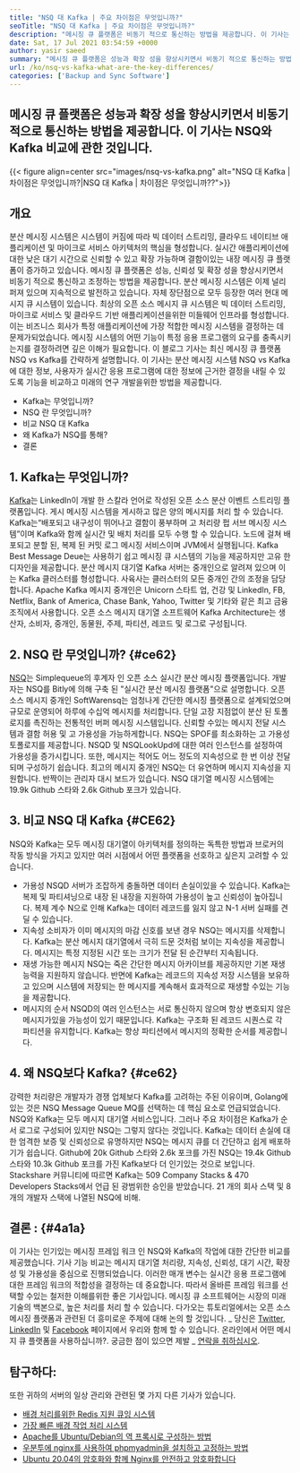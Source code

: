 ```yaml
---
title: "NSQ 대 Kafka | 주요 차이점은 무엇입니까?" 
seoTitle: "NSQ 대 Kafka | 주요 차이점은 무엇입니까?" 
description: "메시징 큐 플랫폼은 비동기 적으로 통신하는 방법을 제공합니다. 이 기사는 NSQ 및 Kafka 분산 메시지 큐 시스템 차이에 관한 것입니다." 
date: Sat, 17 Jul 2021 03:54:59 +0000
author: yasir saeed
summary: "메시징 큐 플랫폼은 성능과 확장 성을 향상시키면서 비동기 적으로 통신하는 방법을 제공합니다. 이 기사는 NSQ와 Kafka 비교에 관한 것입니다." 
url: /ko/nsq-vs-kafka-what-are-the-key-differences/
categories: ['Backup and Sync Software']
---
```


## 메시징 큐 플랫폼은 성능과 확장 성을 향상시키면서 비동기 적으로 통신하는 방법을 제공합니다. 이 기사는 NSQ와 Kafka 비교에 관한 것입니다.

{{< figure align=center src="images/nsq-vs-kafka.png" alt="NSQ 대 Kafka | 차이점은 무엇입니까?|NSQ 대 Kafka | 차이점은 무엇입니까??">}}


##  **개요** 
분산 메시징 시스템은 시스템이 커짐에 따라 빅 데이터 스트리밍, 클라우드 네이티브 애플리케이션 및 마이크로 서비스 아키텍처의 핵심을 형성합니다. 실시간 애플리케이션에 대한 낮은 대기 시간으로 신뢰할 수 있고 확장 가능하며 결함이있는 내장 메시징 큐 플랫폼이 증가하고 있습니다. 메시징 큐 플랫폼은 성능, 신뢰성 및 확장 성을 향상시키면서 비동기 적으로 통신하고 조정하는 방법을 제공합니다.
분산 메시징 시스템은 이제 널리 퍼져 있으며 지속적으로 발전하고 있습니다. 자체 장단점으로 모두 등장한 여러 현대 메시지 큐 시스템이 있습니다. 최상의 오픈 소스 메시지 큐 시스템은 빅 데이터 스트리밍, 마이크로 서비스 및 클라우드 기반 애플리케이션을위한 미들웨어 인프라를 형성합니다. 이는 비즈니스 회사가 특정 애플리케이션에 가장 적합한 메시징 시스템을 결정하는 데 문제가되었습니다. 메시징 시스템의 어떤 기능이 특정 응용 프로그램의 요구를 충족시키는지를 결정하려면 깊은 이해가 필요합니다.
이 블로그 기사는 최신 메시징 큐 플랫폼 NSQ vs Kafka를 간략하게 설명합니다. 이 기사는 분산 메시징 시스템 NSQ vs Kafka에 대한 정보, 사용자가 실시간 응용 프로그램에 대한 정보에 근거한 결정을 내릴 수 있도록 기능을 비교하고 미래의 연구 개발을위한 방법을 제공합니다.
  * Kafka는 무엇입니까?
  * NSQ 란 무엇입니까?
  * 비교 NSQ 대 Kafka
  * 왜 Kafka가 NSQ를 통해?
  * 결론

## 1. Kafka는 무엇입니까?
[Kafka][1]는 LinkedIn이 개발 한 스칼라 언어로 작성된 오픈 소스 분산 이벤트 스트리밍 플랫폼입니다. 게시 메시징 시스템을 게시하고 많은 양의 메시지를 처리 ​​할 수 ​​있습니다. Kafka는“배포되고 내구성이 뛰어나고 결함이 풍부하며 고 처리량 펍 서브 메시징 시스템”이며 Kafka와 함께 실시간 및 배치 처리를 모두 수행 할 수 있습니다. 노드에 걸쳐 배포되고 분할 된, 복제 된 커밋 로그 메시징 서비스이며 JVM에서 실행됩니다. Kafka Best Message Deue는 사용하기 쉽고 메시징 큐 시스템의 기능을 제공하지만 고유 한 디자인을 제공합니다.
분산 메시지 대기열 Kafka 서버는 중개인으로 알려져 있으며 이는 Kafka 클러스터를 형성합니다. 사육사는 클러스터의 모든 중개인 간의 조정을 담당합니다. Apache Kafka 메시지 중개인은 Unicorn 스타트 업, 건강 및 LinkedIn, FB, Netflix, Bank of America, Chase Bank, Yahoo, Twitter 및 기타와 같은 최고 금융 조직에서 사용합니다. 오픈 소스 메시지 대기열 소프트웨어 Kafka Architecture는 생산자, 소비자, 중개인, 동물원, 주제, 파티션, 레코드 및 로그로 구성됩니다.

## 2. NSQ 란 무엇입니까?   {#ce62}
[NSQ][2]는 Simplequeue의 후계자 인 오픈 소스 실시간 분산 메시징 플랫폼입니다. 개발자는 NSQ를 Bitly에 의해 구축 된 "실시간 분산 메시징 플랫폼"으로 설명합니다. 오픈 소스 메시지 중개인 SoftWarensq는 엄청나게 간단한 메시징 플랫폼으로 설계되었으며 규모로 운영되어 하루에 수십억 메시지를 처리합니다. 단일 고장 지점없이 분산 된 토폴로지를 촉진하는 전통적인 버퍼 메시징 시스템입니다. 신뢰할 수있는 메시지 전달 시스템과 결함 허용 및 고 가용성을 가능하게합니다.
NSQ는 SPOF를 최소화하는 고 가용성 토폴로지를 제공합니다. NSQD 및 NSQLookUpd에 대한 여러 인스턴스를 설정하여 가용성을 증가시킵니다. 또한, 메시지는 적어도 어느 정도의 지속성으로 한 번 이상 전달되며 구성하기 쉽습니다. 최고의 메시지 중개인 NSQ는 더 유연하며 메시지 지속성을 지원합니다. 반짝이는 관리자 대시 보드가 있습니다. NSQ 대기열 메시징 시스템에는 19.9k Github 스타와 2.6k Github 포크가 있습니다.

## 3. 비교 NSQ 대 Kafka   {#CE62}
NSQ와 Kafka는 모두 메시징 대기열이 아키텍처를 정의하는 독특한 방법과 브로커의 작동 방식을 가지고 있지만 여러 시점에서 어떤 플랫폼을 선호하고 싶은지 고려할 수 있습니다.
  * 가용성
NSQD 서버가 조잡하게 충돌하면 데이터 손실이있을 수 있습니다. Kafka는 복제 및 파티셔닝으로 내장 된 내장을 지원하여 가용성이 높고 신뢰성이 높아집니다. 복제 계수 N으로 인해 Kafka는 데이터 레코드를 잃지 않고 N-1 서버 실패를 견딜 수 있습니다.
  * 지속성
소비자가 이미 메시지의 마감 신호를 보낸 경우 NSQ는 메시지를 삭제합니다.
Kafka는 분산 메시지 대기열에서 극히 드문 것처럼 보이는 지속성을 제공합니다. 메시지는 특정 지정된 시간 또는 크기가 전달 된 순간부터 지속됩니다.
  * 재생 가능한 메시지
NSQ는 죽은 간단한 메시지 아카이브를 제공하지만 기본 재생 능력을 지원하지 않습니다.
반면에 Kafka는 레코드의 지속성 저장 시스템을 보유하고 있으며 시스템에 저장되는 한 메시지를 계속해서 효과적으로 재생할 수있는 기능을 제공합니다.
  * 메시지의 순서
NSQD의 여러 인스턴스는 서로 통신하지 않으며 항상 변호되지 않은 메시지가있을 가능성이 있기 때문입니다. Kafka는 구조화 된 레코드 시퀀스로 각 파티션을 유지합니다. Kafka는 항상 파티션에서 메시지의 정확한 순서를 제공합니다.

## 4. 왜 NSQ보다 Kafka?   {#ce62}
강력한 처리량은 개발자가 경쟁 업체보다 Kafka를 고려하는 주된 이유이며, Golang에있는 것은 NSQ Message Queue MQ를 선택하는 데 핵심 요소로 언급되었습니다. NSQ와 Kafka는 모두 메시지 대기열 서비스입니다. 그러나 주요 차이점은 Kafka가 순서 로그로 구성되어 있지만 NSQ는 그렇지 않다는 것입니다. Kafka는 데이터 손실에 대한 엄격한 보증 및 신뢰성으로 유명하지만 NSQ는 메시지 큐를 더 간단하고 쉽게 배포하기가 쉽습니다.
Github에 20k Github 스타와 2.6k 포크를 가진 NSQ는 19.4k Github 스타와 10.3k Github 포크를 가진 Kafka보다 더 인기있는 것으로 보입니다. Stackshare 커뮤니티에 따르면 Kafka는 509 Company Stacks & 470 Developers Stacks에서 언급 된 광범위한 승인을 받았습니다. 21 개의 회사 스택 및 8 개의 개발자 스택에 나열된 NSQ에 비해.

## 결론 :   {#4a1a}
이 기사는 인기있는 메시징 프레임 워크 인 NSQ와 Kafka의 작업에 대한 간단한 비교를 제공했습니다. 기사 기능 비교는 메시지 대기열 처리량, 지속성, 신뢰성, 대기 시간, 확장 성 및 가용성을 중심으로 진행되었습니다. 이러한 매개 변수는 실시간 응용 프로그램에 대한 프레임 워크의 적합성을 결정하는 데 중요합니다. 따라서 올바른 프레임 워크를 선택할 수있는 철저한 이해를위한 좋은 기사입니다. 메시징 큐 소프트웨어는 시장의 미래 기술의 백본으로, 높은 처리를 처리 할 수 ​​있습니다. 다가오는 튜토리얼에서는 오픈 소스 메시징 플랫폼과 관련된 더 흥미로운 주제에 대해 논의 할 것입니다.
_ 당신은 [Twitter][3], [LinkedIn][4] 및 [Facebook][5] 페이지에서 우리와 함께 할 수 있습니다. 온라인에서 어떤 메시지 큐 플랫폼을 사용하십니까?. 궁금한 점이 있으면 제발 _ [연락을 취하십시오][6].

## 탐구하다:
또한 귀하의 서버의 일상 관리와 관련된 몇 가지 다른 기사가 있습니다.
  * [배경 처리를위한 Redis 지원 큐잉 시스템][7]
  * [가장 빠른 배경 작업 처리 시스템][8]
  * [Apache를 Ubuntu/Debian의 역 프록시로 구성하는 방법][9]
  * [우분투에 nginx를 사용하여 phpmyadmin을 설치하고 고정하는 방법][10]
  * [Ubuntu 20.04의 암호화와 함께 Nginx를 안전하고 암호화합니다][11]

  
[1]: https://kafka.apache.org/
[2]: https://nsq.io/
[3]: https://twitter.com/containerize_co
[4]: https://www.linkedin.com/company/containerize/
[5]: http://facebook.com/containerize
[6]: mailto:yasir.saeed@aspose.com
[7]: https://products.containerize.com/message-queue-software/resque/
[8]: https://products.containerize.com/message-queue-software/sidekiq/
[9]: https://blog.containerize.com/web-server-solution-stack/how-to-configure-apache-as-a-reverse-proxy-for-ubuntudebian/
[10]: https://blog.containerize.com/web-server-solution-stack/how-to-install-and-secure-phpmyadmin-with-nginx-on-ubuntu/
[11]: https://blog.containerize.com/web-server-solution-stack/how-to-secure-nginx-with-letsencrypt-on-ubuntu-20-04/
